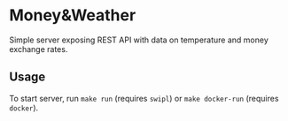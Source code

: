 # Money&Weather
Simple server exposing REST API with data on temperature and money exchange rates.

## Usage
To start server, run `make run` (requires `swipl`) or `make docker-run` (requires `docker`).
